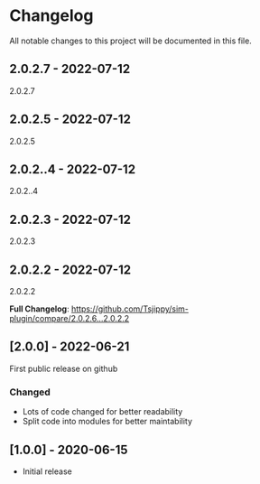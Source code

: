 # Changelog

All notable changes to this project will be documented in this file.

## 2.0.2.7 - 2022-07-12

2.0.2.7

## 2.0.2.5 - 2022-07-12

2.0.2.5

## 2.0.2..4 - 2022-07-12

2.0.2..4

## 2.0.2.3 - 2022-07-12

2.0.2.3

## 2.0.2.2 - 2022-07-12

2.0.2.2

**Full Changelog**: https://github.com/Tsjippy/sim-plugin/compare/2.0.2.6...2.0.2.2

## [2.0.0] - 2022-06-21

First public release on github

### Changed

- Lots of code changed for better readability
- Split code into modules for better maintability

## [1.0.0] - 2020-06-15

- Initial release
